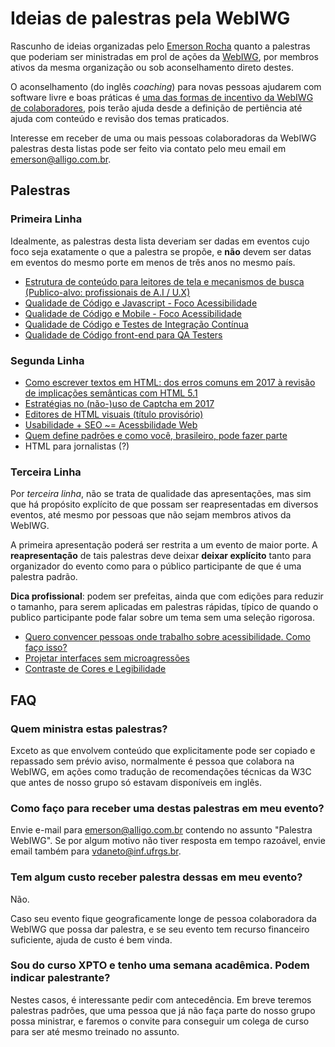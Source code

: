 # Ideias de palestras pela WebIWG
Rascunho de ideias organizadas pelo [Emerson Rocha](https://github.com/fititnt)
quanto a palestras que poderiam ser ministradas em prol de ações da
[WebIWG](https://github.com/webiwg), por membros ativos da mesma organização
ou sob aconselhamento direto destes.

O aconselhamento (do inglês <em lang="en">coaching</em>) para novas pessoas
ajudarem com software livre e boas práticas é [uma das formas de incentivo
da WebIWG de colaboradores](http://www.webiwg.org/colabore.html), pois terão
ajuda desde a definição de pertiência até ajuda com conteúdo e revisão
dos temas praticados.

Interesse em receber de uma ou mais pessoas colaboradoras da WebIWG palestras
desta listas pode ser feito via contato pelo meu email em emerson@alligo.com.br.

<!--
## Motivação

Mesmo que uma palestra seja boa, ficar reclicando conteúdo trocando apenas o
título é ruim: deixa palestrante preguiçoso em inovar, desmotiva participantes
que "já viram a palestra" e quando ocorre em evento grande algo tão
ou mais ruim: tira chance de outra pessoa falar de assunto, até mesmo
semelhante, e potencialmente fazer a diferença.

Alguns temas que a [WebIWG](https://github.com/webiwg) aborda estão
potênciamente desgastados por dois motivos: o primeiro, que _são coisas que
todo mundo já deveria saber, mas pouca gente implementa direito_, e o segundo
que

Este repostório contém tempestade de ideias minhas quanto a palestras que podem
ser ministradas em prol de ações da [WebIWG](https://github.com/webiwg) de uma
forma que seja bom para o público de eventos de grande porte terem algo
não só de qualidade, mas **minimamente inovador**, como também explicitamente
permitir em situações muito específicas reuso de conteúdo, onde estará
explícito para organizadores do evento e o **público** que a palestra é
segue um padrão.
-->

## Palestras

### Primeira Linha

Idealmente, as palestras desta lista deveriam ser dadas em eventos cujo foco
seja exatamente o que a palestra se propõe, e **não** devem ser datas em
eventos do mesmo porte em menos de três anos no mesmo país.

- [Estrutura de conteúdo para leitores de tela e mecanismos de busca (Publico-alvo: profissionais de A.I / U.X)](a11y-for-ai.md)
- [Qualidade de Código e Javascript - Foco Acessibilidade](code-qa-js.md)
- [Qualidade de Código e Mobile - Foco Acessibilidade](code-qa-mobile.md)
- [Qualidade de Código e Testes de Integração Contínua](code-qa-ci.md)
- [Qualidade de Código front-end para QA Testers](code-qa-testers.md)

### Segunda Linha

- [Como escrever textos em HTML: dos erros comuns em 2017 à revisão de implicações semânticas com HTML 5.1](html-text.md)
- [Estratégias no (não-)uso de Captcha em 2017](captcha.md)
- [Editores de HTML visuais (título provisório)](html-visual-editor.md)
- [Usabilidade + SEO ~= Acessbilidade Web](why-a11y.md)
- [Quem define padrões e como você, brasileiro, pode fazer parte](standards.md)
- HTML para jornalistas (?)


### Terceira Linha

Por _terceira linha_, não se trata de qualidade das apresentações, mas sim que
há propósito explícito de que possam ser reapresentadas em diversos eventos,
até mesmo por pessoas que não sejam membros ativos da WebIWG.

A primeira apresentação poderá ser restrita a um evento de maior porte. A
**reapresentação** de tais palestras deve deixar **deixar explícito** tanto para
organizador do evento como para o público participante de que é uma palestra
padrão.

**Dica profissional**: podem ser prefeitas, ainda que com edições para reduzir
o tamanho, para serem aplicadas em palestras rápidas, típico de quando
o publico participante pode falar sobre um tema sem uma seleção rigorosa.

- [Quero convencer pessoas onde trabalho sobre acessibilidade. Como faço isso?](why-a11y.md)
- [Projetar interfaces sem microagressões](genero.md)
- [Contraste de Cores e Legibilidade](color-contrast.md)

## FAQ

### Quem ministra estas palestras?
Exceto as que envolvem conteúdo que explicitamente pode ser copiado e repassado
sem prévio aviso, normalmente é pessoa que colabora na WebIWG, em ações como
tradução de recomendações técnicas da W3C que antes de nosso grupo só estavam
disponíveis em inglês.

### Como faço para receber uma destas palestras em meu evento?
Envie e-mail para emerson@alligo.com.br contendo no assunto "Palestra
WebIWG". Se por algum motivo não tiver resposta em tempo razoável, envie email
também para vdaneto@inf.ufrgs.br.

### Tem algum custo receber palestra dessas em meu evento?
Não.

Caso seu evento fique geograficamente longe de pessoa colaboradora da
WebIWG que possa dar palestra, e se seu evento tem recurso financeiro
suficiente, ajuda de custo é bem vinda.

### Sou do curso XPTO e tenho uma semana acadêmica. Podem indicar palestrante?
Nestes casos, é interessante pedir com antecedência. Em breve teremos palestras
padrões, que uma pessoa que já não faça parte do nosso grupo possa ministrar,
e faremos o convite para conseguir um colega de curso para ser até mesmo
treinado no assunto.


<!--
Links:
- https://www.w3.org/WAI/tutorials/
- https://github.com/w3c/wai-tutorials
- https://www.w3.org/WAI/ER/tools/
- https://www.w3.org/WAI/gettingstarted/tips/
-->